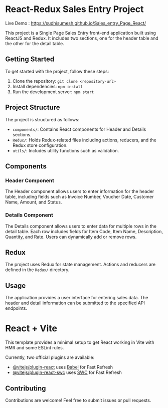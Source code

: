 # React-Redux Sales Entry Project
 
 Live Demo : https://sudhisumesh.github.io/Sales_entry_Page_React/
 
This project is a Single Page Sales Entry front-end application built using ReactJS and Redux. It includes two sections, one for the header table and the other for the detail table.

## Getting Started

To get started with the project, follow these steps:

1. Clone the repository: `git clone <repository-url>`
2. Install dependencies: `npm install`
3. Run the development server: `npm start`

## Project Structure

The project is structured as follows:

- `components/`: Contains React components for Header and Details sections.
- `Redux/`: Holds Redux-related files including actions, reducers, and the Redux store configuration.
- `utils/`: Includes utility functions such as validation.

## Components

### Header Component

The Header component allows users to enter information for the header table, including fields such as Invoice Number, Voucher Date, Customer Name, Amount, and Status.

### Details Component

The Details component allows users to enter data for multiple rows in the detail table. Each row includes fields for Item Code, Item Name, Description, Quantity, and Rate. Users can dynamically add or remove rows.

## Redux

The project uses Redux for state management. Actions and reducers are defined in the `Redux/` directory.


## Usage

The application provides a user interface for entering sales data. The header and detail information can be submitted to the specified API endpoints.

# React + Vite

This template provides a minimal setup to get React working in Vite with HMR and some ESLint rules.

Currently, two official plugins are available:

- [@vitejs/plugin-react](https://github.com/vitejs/vite-plugin-react/blob/main/packages/plugin-react/README.md) uses [Babel](https://babeljs.io/) for Fast Refresh
- [@vitejs/plugin-react-swc](https://github.com/vitejs/vite-plugin-react-swc) uses [SWC](https://swc.rs/) for Fast Refresh

## Contributing

Contributions are welcome! Feel free to submit issues or pull requests.